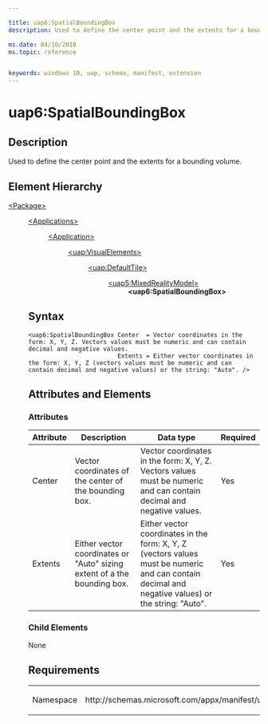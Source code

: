 ```yaml
---

title: uap6:SpatialBoundingBox
description: Used to define the center point and the extents for a bounding volume.

ms.date: 04/10/2018
ms.topic: reference


keywords: windows 10, uwp, schema, manifest, extension 
---
```


# uap6:SpatialBoundingBox

## Description
Used to define the center point and the extents for a bounding volume.

## Element Hierarchy

<dl>
<dt><a href="element-package.md">&lt;Package&gt;</a></dt>
<dd>
<dl>
<dt><a href="element-applications.md">&lt;Applications&gt;</a></dt>
<dd>
<dl>
<dt><a href="element-application.md">&lt;Application&gt;</a></dt>
<dd>
<dl>
<dt><a href="element-uap-visualelements.md">&lt;uap:VisualElements&gt;</a></dt>
<dd>
<dl>
<dt><a href="element-uap-defaulttile.md">&lt;uap:DefaultTile&gt;</a></dt>
<dd>
<dl>
<dt><a href="element-uap5-mixedrealitymodel.md">&lt;uap5:MixedRealityModel&gt;</a></dt>
<dd><b>&lt;uap6:SpatialBoundingBox&gt;</b></dd>
</dl>
</dd>
</dl>
</dd>
</dl>
</dd>
</dl>
</dd>
</dl>


## Syntax
```syntax
<uap6:SpatialBoundingBox Center  = Vector coordinates in the form: X, Y, Z. Vectors values must be numeric and can contain decimal and negative values.
                         Extents = Either vector coordinates in the form: X, Y, Z (vectors values must be numeric and can contain decimal and negative values) or the string: "Auto". />
```

## Attributes and Elements

### Attributes
| Attribute | Description | Data type | Required |
|-----------|-------------|-----------|----------|
| Center | Vector coordinates of the center of the bounding box. | Vector coordinates in the form: X, Y, Z. Vectors values must be numeric and can contain decimal and negative values. | Yes |
| Extents | Either vector coordinates or "Auto" sizing extent of a the bounding box. | Either vector coordinates in the form: X, Y, Z (vectors values must be numeric and can contain decimal and negative values) or the string: "Auto". | Yes |

### Child Elements
None


## Requirements
<table>
<colgroup>
<col width="50%" />
<col width="50%" />
</colgroup>
<tbody>
<tr class="odd">
<td><p>Namespace</p></td>
<td><p>http://schemas.microsoft.com/appx/manifest/uap/windows10/5</p></td>
</tr>
</tbody>
</table>
